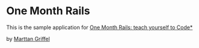# One Month Rails

This is the sample application for
[One Month Rails: teach yourself to Code*](http://onemonthrails.com)

by [Marttan Griffel](http://mattangriffel.com)